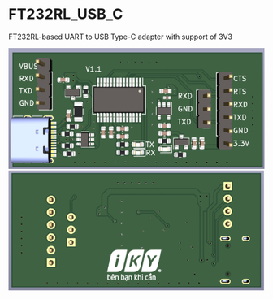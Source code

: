 # FT232RL_USB_C

FT232RL-based UART to USB Type-C adapter with support of 3V3

![board front](Hardware/V1.1/FT232RL_USBC_V1.1_top.png)
![board back](Hardware/V1.1/FT232RL_USBC_V1.1_bot.png)
